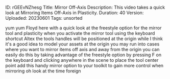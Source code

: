 ID: rGEEvNZhesg
Title: Mirror Off-Axis
Description: This video takes a quick look at Mirroring Items Off-Axis in Plasticity.
Duration: 40
Version: 
Uploaded: 20230601
Tags: unsorted

yum yum Floyd here with a quick look at
the freestyle option for the mirror tool
and plasticity when you activate the
mirror tool using the keyboard shortcut
Altex the tools handles will be
positioned at the origin while I think
it's a good idea to model your assets at
the origin you may run into cases where
you want to mirror items off axis and
away from the origin you can easily do
this by taking advantage of the
freestyle option by pressing F on the
keyboard and clicking anywhere in the
scene to place the tool center point add
this handy mirror option to your toolkit
to gain more control when mirroring oh
look at the time
foreign
